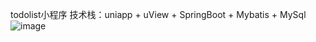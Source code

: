 todolist小程序
技术栈：uniapp + uView + SpringBoot + Mybatis + MySql
![image](https://github.com/user-attachments/assets/5811d2cc-07d1-4f9c-80c1-d5130723c724)
